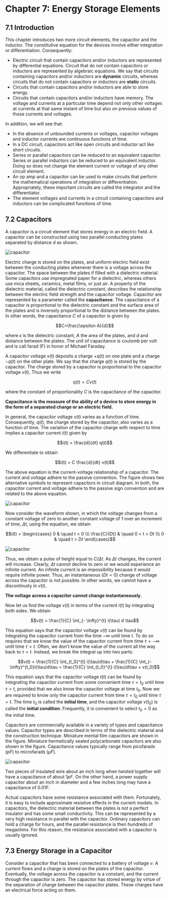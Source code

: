 # Chapter 7: Energy Storage Elements## 7.1 IntroductionThis chapter introduces two more circuit elements, the capacitor and the inductor. The constitutive equation for the devices involve either integration or differentiation. Consequently:*	Electric circuit that contain capacitors and/or inductors are represented by differential equations. Circuit that do not contain capacitors or inductors are represented by algebraic equations. We say that circuits containing capacitors and/or inductors are **dynamic** circuits, whereas circuits that do not contain capacitors or inductors are **static** circuits.*	Circuits that contain capacitors and/or inductors are able to store energy.*	Circuits that contain capacitors and/or inductors have memory. The voltage and currents at a particular time depend not only other voltages at currents at that same instant of time but also on previous values of those currents and voltages.In addition, we will see that:*	In the absence of unbounded currents or voltages, capacitor voltages and inductor currents are continuous functions of time.*	In a DC circuit, capacitors act like open circuits and inductor act like short circuits.*	Series or parallel capacitors can be reduced to an equivalent capacitor. Series or parallel inductors can be reduced to an equivalent inductor. Doing so does not change the element current or voltage of any other circuit element.*	An op amp and a capacitor can be used to make circuits that perform the mathematical operations of integration or differentiation. Appropriately, these important circuits are called the integrator and the differentiator.*	The element voltages and currents in a circuit containing capacitors and inductors can be complicated functions of time.## 7.2 CapacitorsA capacitor is a circuit element that stores energy in an electric field. A capacitor can be constructed using two parallel conducting plates separated by distance $d$ as shown. ![capacitor](./7.2.1.png "capacitor")Electric charge is stored on the plates, and uniform electric field exist between the conducting plates whenever there is a voltage across the capacitor. The space between the plates if filled with a dielectric material. Some capacitors use impregnated paper for a dielectric, whereas others use mica sheets, ceramics, metal films, or just air. A property of the dielectric material, called the dielectric constant, describes the relationship between the electric field strength and the capacitor voltage. Capacitor are represented by a parameter called the **capacitance**. The capacitance of a capacitor is proportional to the dielectric constant and the surface area of the plates and is inversely proportional to the distance between the plates. In other words, the capacitance $C$ of a capacitor is given by$$C=\frac{\epsilon A}{d}$$where $\epsilon$ is the dielectric constant, $A$ the area of the plates, and $d$ and distance between the plates. The unit of capacitance is coulomb per volt and is call farad (F) in honor of Michael Faraday.A capacitor voltage $v(t)$ deposits a charge $+q(t)$ on one plate and a charge $-q(t)$ on the other plate. We say that the charge $q(t)$ is stored by the capacitor. The charge stored by a capacitor is proportional to the capacitor voltage $v(t)$. Thus we write$$q(t) = C v(t)$$where the constant of proportionality $C$ is the capacitance of the capacitor.**Capacitance is the measure of the ability of a device to store energy in the form of a separated charge or an electric field.**In general, the capacitor voltage $v(t)$ varies as a function of time. Consequently, $q(t)$, the charge stored by the capacitor, also varies as a function of time. The variation of the capacitor charge with respect to time implies a capacitor current $i(t)$ given by$$i(t) = \frac{d}{dt} q(t)$$We differentiate to obtain$$i(t) = C \frac{d}{dt} v(t)$$The above equation is the current-voltage relationship of a capacitor. The current and voltage adhere to the passive convention. The figure shows two alternative symbols to represent capacitors in circuit diagram. In both, the capacitor current and voltage adhere to the passive sign convention and are related to the above equation.![capacitor](./7.2.2.png "capacitor")Now consider the waveform shown, in which the voltage changes from a constant voltage of zero to another constant voltage of 1 over an increment of time, $\Delta t$, using the equation, we obtain$$i(t) = \begin{cases}0 & \quad t < 0 \\\\frac{C}{Dt} & \quad 0 < t < Dt \\\0 & \quad t > Dt\end{cases}$$![capacitor](./7.2.3.png "capacitor")Thus, we obtain a pulse of height equal to $C/\Delta t$. As $\Delta t$ changes, the current will increase. Clearly, $\Delta t$ cannot decline to zero or we would experience an infinite current. An infinite current is an impossibility because it would require infinite power. Thus, an instantaneous $(Dt=0)$ change of voltage across the capacitor is not possible. In other words, we cannot have a discontinuity in $v(t)$.**The voltage across a capacitor cannot change instantaneously**.Now let us find the voltage $v(t)$ in terms of the current $i(t)$ by integrating both sides. We obtain$$v(t) = \frac{1}{C} \int_{- \infty}^{t} i(\tau) d \tau$$This equation says that the capacitor voltage $v(t)$ can be found by integrating the capacitor current from the time $- \infty$ until time $t$. To do so requires that we know the value of the capacitor current from time $\tau = - \infty$ until time $\tau = t$. Often, we don't know the value of the current all the way back to $\tau = t$. Instead, we break the integral up into two parts:$$v(t) = \frac{1}{C} \int_{t_0}^{t} i(\tau)d\tau + \frac{1}{C} \int_{- \infty}^{t_0}i(\tau)d\tau = \frac{1}{C} \int_{t_0}^{t} i(\tau)d\tau + v(t_0)$$This equation says that the capacitor voltage $t(t)$ can be found by integrating the capacitor current from some convenient time $\tau = t_0$ until time $\tau =t$, provided that we also know the capacitor voltage at time $t_0$. Now we are required to know only the capacitor current from time $\tau = t_0$ until time $\tau = t$. The time $t_0$ is called the **initial time**, and the capacitor voltage $v(t_0)$ is called the **initial condition**. Frequently, it is convenient to select $t_0 = 0$ as the initial time.Capacitors are commercially available in a variety of types and capacitance values. Capacitor types are described in terms of the dielectric material and the construction technique. Miniature mental film capacitors are shown in the figure. Miniature hermetically sealed polycarbonate capacitors are also shown in the figure. Capacitance values typically range from picofarads $(pF)$ to microfarads $(\mu F)$.![capacitor](./7.2.4.png "capacitor")Two pieces of insulated wire about an inch long when twisted together will have a capacitance of about $1pF$. On the other hand, a power supply capacitor about an inch in diameter and a few inches long may have a capacitance of $0.01F$.Actual capacitors have some resistance associated with them. Fortunately, it is easy to include approximate resistive effects in the current models. In capacitors, the dielectric material between the plates is not a perfect insulator and has some small conductivity. This can be represented by a very high resistance in parallel with the capacitor. Ordinary capacitors can hold a charge for hours, and the parallel resistance is then hundreds of megaohms. For this reason, the resistance associated with a capacitor is usually ignored.## 7.3 Energy Storage in a CapacitorConsider a capacitor that has been connected to a battery of voltage $v$. A current flows and a charge is stored on the plates of the capacitor. Eventually, the voltage across the capacitor is a constant, and the current through the capacitor is zero. The capacitor has stored energy by virtue of the separation of charge between the capacitor plates. These charges have an electrical force acting on them.